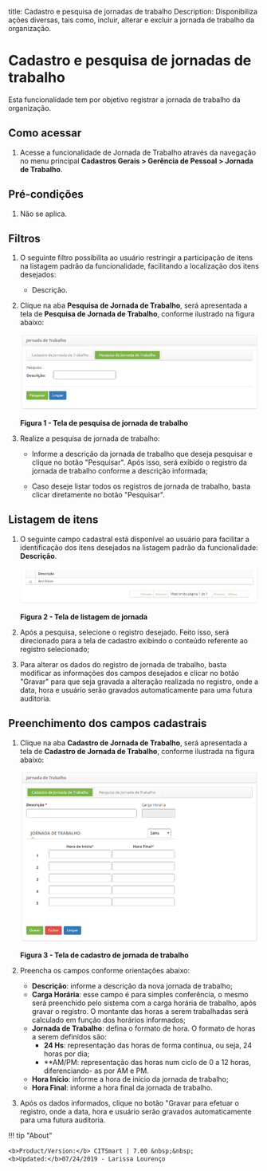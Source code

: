 title: Cadastro e pesquisa de jornadas de trabalho
Description: Disponibiliza ações diversas, tais como, incluir, alterar e excluir a jornada de trabalho da organização.
# Cadastro e pesquisa de jornadas de trabalho

Esta funcionalidade tem por objetivo registrar a jornada de trabalho da organização.

Como acessar
--------------

1. Acesse a funcionalidade de Jornada de Trabalho através da navegação no menu principal 
**Cadastros Gerais > Gerência de Pessoal > Jornada de Trabalho**.

Pré-condições
--------------

1. Não se aplica.

Filtros
---------

1. O seguinte filtro possibilita ao usuário restringir a participação de itens na listagem padrão da funcionalidade, facilitando a 
localização dos itens desejados:

    - Descrição.
    
2. Clique na aba **Pesquisa de Jornada de Trabalho**, será apresentada a tela de **Pesquisa de Jornada de Trabalho**, conforme
ilustrado na figura abaixo:

    ![Jornada](images/jornadas-img1.jpg)
    
    **Figura 1 - Tela de pesquisa de jornada de trabalho**
    
3. Realize a pesquisa de jornada de trabalho:

    - Informe a descrição da jornada de trabalho que deseja pesquisar e clique no botão "Pesquisar". Após isso, será exibido o 
    registro da jornada de trabalho conforme a descrição informada;
    
    - Caso deseje listar todos os registros de jornada de trabalho, basta clicar diretamente no botão "Pesquisar".
    
Listagem de itens
-------------------

1. O seguinte campo cadastral está disponível ao usuário para facilitar a identificação dos itens desejados na listagem padrão da
funcionalidade: **Descrição**.

    ![Listagem](images/jornadas-img2.jpg)
    
    **Figura 2 - Tela de listagem de jornada**
    
2. Após a pesquisa, selecione o registro desejado. Feito isso, será direcionado para a tela de cadastro exibindo o conteúdo 
referente ao registro selecionado;

3. Para alterar os dados do registro de jornada de trabalho, basta modificar as informações dos campos desejados e clicar no botão
"Gravar" para que seja gravada a alteração realizada no registro, onde a data, hora e usuário serão gravados automaticamente
para uma futura auditoria.

Preenchimento dos campos cadastrais
-------------------------------------

1. Clique na aba **Cadastro de Jornada de Trabalho**, será apresentada a tela de **Cadastro de Jornada de Trabalho**, conforme
ilustrada na figura abaixo:

    ![Cadastro](images/jornadas-img3.jpg)
    
    **Figura 3 - Tela de cadastro de jornada de trabalho**
    
2. Preencha os campos conforme orientações abaixo:

    - **Descrição**: informe a descrição da nova jornada de trabalho;
    - **Carga Horária**: esse campo é para simples conferência, o mesmo será preenchido pelo sistema com a carga horária de 
    trabalho, após gravar o registro. O montante das horas a serem trabalhadas será calculado em função dos horários informados;
    - **Jornada de Trabalho**: defina o formato de hora. O formato de horas a serem definidos são:
        - **24 Hs**: representação das horas de forma contínua, ou seja, 24 horas por dia;
        - **AM/PM: representação das horas num ciclo de 0 a 12 horas, diferenciando- as por AM e PM.
    - **Hora Início**: informe a hora de início da jornada de trabalho;
    - **Hora Final**: informe a hora final da jornada de trabalho.
    
3. Após os dados informados, clique no botão "Gravar para efetuar o registro, onde a data, hora e usuário serão gravados 
automaticamente para uma futura auditoria.

!!! tip "About"

    <b>Product/Version:</b> CITSmart | 7.00 &nbsp;&nbsp;
    <b>Updated:</b>07/24/2019 - Larissa Lourenço
